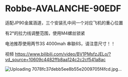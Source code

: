# Robbe-AVALANCHE-90EDF

适配JP90金属涵道，三个安装孔中间一个对应飞机的重心位置

有2°的拉力线调整范围，使用M4螺丝锁紧

电池推荐使用两节3S 4000mah 串联6S，请注意尺寸！！

视频
https://www.bilibili.com/video/BV1PMsfzJELo/?vd_source=10609c4482ffb8aa124c2c2cf541a8ac

![Uploading 7078fc37debb5ee8b55e2009705f4fcd.jpg…]()
